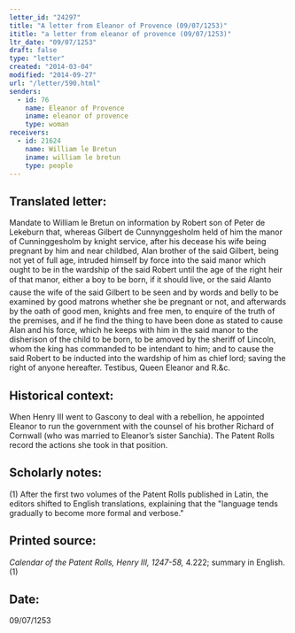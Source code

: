```yaml
---
letter_id: "24297"
title: "A letter from Eleanor of Provence (09/07/1253)"
ititle: "a letter from eleanor of provence (09/07/1253)"
ltr_date: "09/07/1253"
draft: false
type: "letter"
created: "2014-03-04"
modified: "2014-09-27"
url: "/letter/590.html"
senders:
  - id: 76
    name: Eleanor of Provence
    iname: eleanor of provence
    type: woman
receivers:
  - id: 21624
    name: William le Bretun
    iname: william le bretun
    type: people
---
```

<h2> Translated letter:</h2>Mandate to William le Bretun on information by Robert son of Peter de Lekeburn that, whereas Gilbert de Cunnynggesholm held of him the manor of Cunninggesholm by knight service, after his decease his wife being pregnant by him and near childbed, Alan brother of the said Gilbert, being not yet of full age, intruded himself by force into the said manor which ought to be in the wardship of the said Robert until the age of the right heir of that manor, either a boy to be born, if it should live, or the said Alanto cause the wife of the said Gilbert to be seen and by words and belly to be examined by good matrons whether she be pregnant or not, and afterwards by the oath of good men, knights and free men, to enquire of the truth of the premises, and if he find the thing to have been done as stated to cause Alan and his force, which he keeps with him in the said manor to the disherison of the child to be born, to be amoved by the sheriff of Lincoln, whom the king has commanded to be intendant to him; and to cause the said Robert to be inducted into the wardship of him as chief lord; saving the right of anyone hereafter. Testibus, Queen Eleanor and R.&c.
<h2 class="mt-4"> Historical context:</h2>When Henry III went to Gascony to deal with a rebellion, he appointed Eleanor to run the government with the counsel of his brother Richard of Cornwall (who was married to Eleanor’s sister Sanchia). The Patent Rolls record the actions she took in that position.
<h2 class="mt-4"> Scholarly notes:</h2>(1) After the first two volumes of the Patent Rolls published in Latin, the editors shifted to English translations, explaining that the "language tends gradually to become more formal and verbose."
<h2 class="mt-4"> Printed source:</h2><p><em>Calendar of the Patent Rolls, Henry III, 1247-58,</em> 4.222; summary in English.(1)</p><h2 class="mt-4"> Date:</h2>09/07/1253
